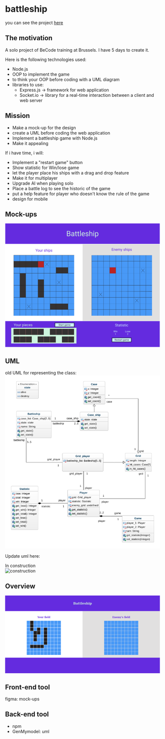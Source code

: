 # battleship

you can see the project [here](https://battleship-first-strike.herokuapp.com/)

## The motivation

A solo project of BeCode training at Brussels. I have 5 days to create it.

Here is the following technologies used:
- Node.js
- OOP to implement the game
- to think your OOP before coding with a UML diagram
- libraries to use:
  + Express.js -> framework for web application
  + Socket.io ->  library for a real-time interaction between a client and web server

## Mission

- Make a mock-up for the design
- create a UML before coding the web application
- Implement a battleship game with Node.js
- Make it appealing

If i have time, i will:
- Implement a "restart game" button
- Show statistic for Win/lose game
- let the player place his ships with a drag and drop feature
- Make it for multiplayer
- Upgrade AI when playing solo
- Place a battle log to see the historic of the game
- put a help feature for player who doesn't know the rule of the game
- design for mobile

## Mock-ups

![battleship game][mockups]

[mockups]: public/assets/img/mockups.png

## UML

old UML for representing the class:
![class diagram][uml]

Update uml here:

In construction  
![construction][construction]

[uml]: public/assets/img/uml.png
[construction]: https://media.giphy.com/media/5pHGSivKMsgrm/giphy.gif

## Overview

![battleship website][overview]

[overview]: public/assets/img/screenshot.png

## Front-end tool

figma: mock-ups

## Back-end tool
- npm
- GenMymodel: uml